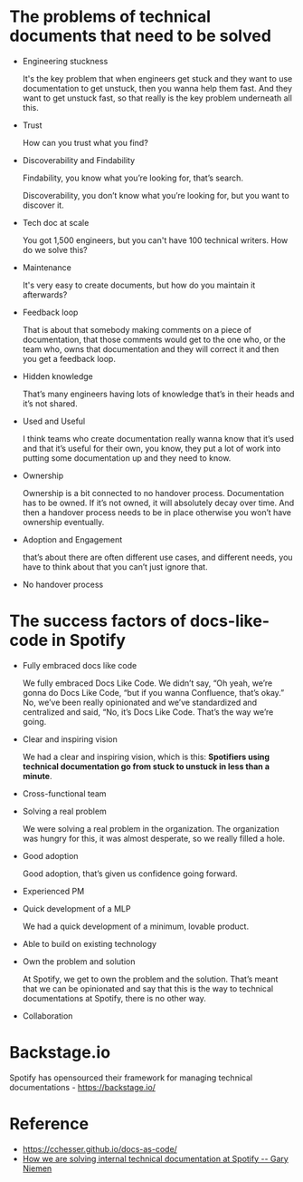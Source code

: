 # The problems of technical documents that need to be solved

- Engineering stuckness

  It's the key problem that when engineers get stuck and they want to use documentation to get unstuck, then you wanna help them fast. And they want to get unstuck fast, so that really is the key problem underneath all this.

- Trust

  How can you trust what you find?

- Discoverability and Findability

  Findability, you know what you’re looking for, that’s search.

  Discoverability, you don’t know what you’re looking for, but you want to discover it.

- Tech doc at scale

  You got 1,500 engineers, but you can't have 100 technical writers. How do we solve this?

- Maintenance

  It's very easy to create documents, but how do you maintain it afterwards?

- Feedback loop

  That is about that somebody making comments on a piece of documentation, that those comments would get to the one who, or the team who, owns that documentation and they will correct it and then you get a feedback loop.

- Hidden knowledge

  That’s many engineers having lots of knowledge that’s in their heads and it’s not shared.

- Used and Useful

  I think teams who create documentation really wanna know that it’s used and that it’s useful for their own, you know, they put a lot of work into putting some documentation up and they need to know.

- Ownership

  Ownership is a bit connected to no handover process. Documentation has to be owned. If it’s not owned, it will absolutely decay over time. And then a handover process needs to be in place otherwise you won’t have ownership eventually.

- Adoption and Engagement

  that’s about there are often different use cases, and different needs, you have to think about that you can’t just ignore that.

- No handover process

# The success factors of docs-like-code in Spotify

- Fully embraced docs like code

  We fully embraced Docs Like Code. We didn’t say, “Oh yeah, we’re gonna do Docs Like Code, “but if you wanna Confluence, that’s okay.” No, we’ve been really opinionated and we’ve standardized and centralized and said, “No, it’s Docs Like Code. That’s the way we’re going.

- Clear and inspiring vision

  We had a clear and inspiring vision, which is this: **Spotifiers using technical documentation go from stuck to unstuck in less than a minute**.

- Cross-functional team
- Solving a real problem

  We were solving a real problem in the organization. The organization was hungry for this, it was almost desperate, so we really filled a hole.

- Good adoption

  Good adoption, that’s given us confidence going forward.

- Experienced PM
- Quick development of a MLP

  We had a quick development of a minimum, lovable product.

- Able to build on existing technology
- Own the problem and solution

  At Spotify, we get to own the problem and the solution. That’s meant that we can be opinionated and say that this is the way to technical documentations at Spotify, there is no other way.

- Collaboration

# Backstage.io

Spotify has opensourced their framework for managing technical documentations - https://backstage.io/

# Reference

- https://cchesser.github.io/docs-as-code/
- [How we are solving internal technical documentation at Spotify -- Gary Niemen](https://www.youtube.com/watch?v=uFGCaZmA6d4)
